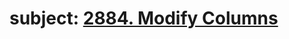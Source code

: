 # subject: <a href="https://leetcode.com/problems/modify-columns/description/?envType=study-plan-v2&envId=introduction-to-pandas&lang=pythondata">2884. Modify Columns</a>
